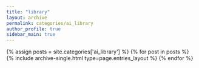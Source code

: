 ```yaml
---
title: "library"
layout: archive
permalink: categories/ai_library
author_profile: true
sidebar_main: true
---
```



{% assign posts = site.categories['ai_library'] %}
{% for post in posts %} {% include archive-single.html type=page.entries_layout %} {% endfor %}